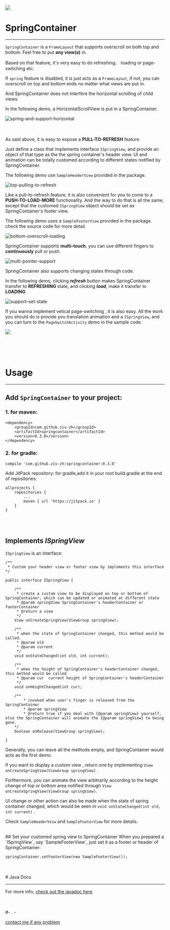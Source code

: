 [![](https://jitpack.io/v/ziv-zh/springcontainer.svg)](https://jitpack.io/#ziv-zh/springcontainer)

# SpringContainer

----------


`SpringContainer` is a `FrameLayout` that supports overscroll on both top and bottom. Feel free to put **any view(s)** in.

Based on that feature, it's very easy to do refreshing、 loading or page-switching etc.


If `spring` feature is disabled, it is just acts as a `FrameLayout`, if not, you can overscroll on top and bottom ends no matter what views are put in.

And SpringContainer does not interfere the horizontal scrolling of child views.

In the following demo, a HorizontalScrollView is put in a SpringContainer. 

![spring-and-support-horizontal](https://raw.githubusercontent.com/ziv-zh/notes/master/files/springcontainer_scroll-view.gif)

<br/><br/>
As said above, it is easy to expose a **PULL-TO-REFRESH** feature.

Just define a class that implements interface `ISpringView`, and provide an object of that type as the the spring container's header view. UI and animation can be totally customed according to different states notified by SpringContainer.

The following demo use `SampleHeaderView` provided in the package.
 
![top-pulling-to-refresh](https://raw.githubusercontent.com/ziv-zh/notes/master/files/springcontainer_pull-2-refresh.gif)

Like a pull-to-refresh feature, it is also convenient for you to come to a **PUSH-TO-LOAD-MORE** functionality. And the way to do that is all the same, except that the customed `ISpringView` object should be set as SpringContainer's footer view.

The following demo uses a `SampleFooterView` provided in the package. check the source code for more detail.
 
![bottom-overscroll-loading](https://raw.githubusercontent.com/ziv-zh/notes/master/files/springcontainer_load-more.gif)


SpringContainer supports **multi-touch**, you can use different fingers to **continuously** pull or push.

![multi-pointer-support](https://raw.githubusercontent.com/ziv-zh/notes/master/files/springcontainer_multi-touch.gif)


SpringContainer also supports changing states through code.

In the following demo, clicking ***refresh*** button makes SpringContainer transfer to **REFRESHING** state, and clicking ***load***, make it transfer to **LOADING**

![support-set-state](https://raw.githubusercontent.com/ziv-zh/notes/master/files/springcontainer_set-state.gif) 


If you wanna implement vetical page-switching , it is also easy. All the work you should do is provide you translation animation and a `ISpringView`, and you can turn to the `PageSwitchActivity` demo in the sample code.

![](https://raw.githubusercontent.com/ziv-zh/notes/master/files/springdemo_page_switch.gif)  


<br/><br/><br/>


# Usage

----------
## Add `SpringContainer` to your project:
### 1. for maven:
	

	<dependency>
	    <groupId>com.github.ziv-zh</groupId>
	    <artifactId>springcontainer</artifactId>
	    <version>0.3.0</version>
	</dependency>


### 2. for gradle:

	compile 'com.github.ziv-zh:springcontainer:0.3.0'
	

Add JitPack repository:
for gradle,add it in your root build.gradle at the end of repositories:

	allprojects {
		repositories {
			...
			maven { url 'https://jitpack.io' }
		}
	}
	


<br/><br/>

## Implements  ***ISpringView***

`ISpringView` is an interface:

	/**
 	 * Custom your header view or footer view by implements this interface
 	*/

	public interface ISpringView {

	    /**
	     * create a custom view to be displayed on top or bottom of SpringContainer, which can be updated or animated at different state
	     * @param springView SpringContainer's headerContainer or footerContainer
	     * @return a view
	     */
	    View onCreateSpringView(ViewGroup springView);

	    /**
	     * when the state of SpringContainer changed, this method would be called.
	     * @param old
	     * @param current
	     */
	    void onStateChanged(int old, int current);

	    /**
	     * when the height of SpringContainer's headerContainer changed, this method would be called
	     * @param cur  current height of SpringContainer's headerContainer
	     */
	    void onHeightChanged(int cur);
		
		/**
     		* invoked when user's finger is released from the SpringContainer
     		* @param springView
    		* @return true if you deal with {@param springView} yourself, else the SpringContainer will animate the {@param springView} to being gone.
     	*/
    	boolean onRelease(ViewGroup springView);
    
	}

Generally, you can leave all the methods empty, and SpringContainer would acts as the first demo. 

If you want to display a custom view , return one by implementing `View onCreateSpringView(ViewGroup springView)` . 

Forthermore, you can animate the view arbitrarily according to the height change of top or bottom area notified through `View onCreateSpringView(ViewGroup springView)`.

UI change or other action can also be made when the state of spring container changed, which would be seen in `void onStateChanged(int old, int current)` .

Check `SampleHeaderVeiw` and `SampleFooterView` for more details.

<br/>
## Set your customed spring view to SpringContainer
When you prepared a `ISpringView`, say `SampleFooterView`, just set it as a footer or header of SpringContainer:

	springContainer.setFooterView(new SampleFooterView());

<br/>
<br/>
# Java Docs

----------

 For more info, [check out the javadoc here](https://ziv-zh.github.io/notes/javadoc/SpringContainer0.2.2/index.html "https://ziv-zh.github.io/notes/javadoc/SpringContainer0.2.2/index.html")


<br/><br/>
#- . -

[contact me if any problem](mailto:mayzzw@126.com "contact me: mailto:mayzzw@126.com")